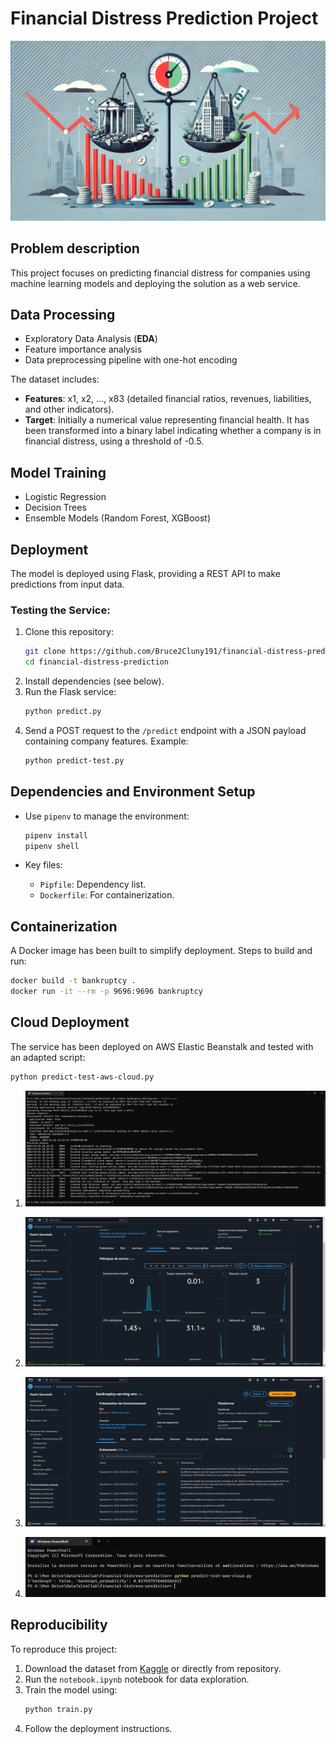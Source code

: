 # Financial Distress Prediction Project

![Financial Dashboard Illustration](Images/financial_dashboard.jpeg)

## Problem description

This project focuses on predicting financial distress for companies using machine learning models and deploying the solution as a web service.

## Data Processing

- Exploratory Data Analysis (**EDA**)
- Feature importance analysis
- Data preprocessing pipeline with one-hot encoding

The dataset includes:
- **Features**: x1, x2, ..., x83 (detailed financial ratios, revenues, liabilities, and other indicators).
- **Target**: Initially a numerical value representing financial health. It has been transformed into a binary label indicating whether a company is in financial distress, using a threshold of -0.5.

## Model Training

- Logistic Regression
- Decision Trees
- Ensemble Models (Random Forest, XGBoost)

## Deployment

The model is deployed using Flask, providing a REST API to make predictions from input data.

### Testing the Service:
1. Clone this repository:
   ```bash
   git clone https://github.com/Bruce2Cluny191/financial-distress-prediction.git
   cd financial-distress-prediction
   ```
2. Install dependencies (see below).
3. Run the Flask service:
   ```bash
   python predict.py
   ```
4. Send a POST request to the `/predict` endpoint with a JSON payload containing company features. Example:
   ```bash
   python predict-test.py
   ```

## Dependencies and Environment Setup

- Use `pipenv` to manage the environment:
  ```bash
  pipenv install
  pipenv shell
  ```

- Key files:
  - `Pipfile`: Dependency list.
  - `Dockerfile`: For containerization.

## Containerization

A Docker image has been built to simplify deployment. Steps to build and run:
```bash
docker build -t bankruptcy .
docker run -it --rm -p 9696:9696 bankruptcy
```

## Cloud Deployment

The service has been deployed on AWS Elastic Beanstalk and tested with an adapted script:
   ```bash
   python predict-test-aws-cloud.py
   ```

1. ![Elastic Beanstalk Environnement creation](Images/create-env-on-elasticbeanstalk.png)

2. ![Monitoring the instance](Images/monitoring-elasticbeanstalk.png)

3. ![Listing the events](Images/events-elasticbeanstalk.png)

4. ![Testing a company](Images/predicting-aws-with-elasticbeanstalk.png)

## Reproducibility

To reproduce this project:
1. Download the dataset from [Kaggle](https://www.kaggle.com/datasets/shebrahimi/financial-distress) or directly from repository.
2. Run the `notebook.ipynb` notebook for data exploration.
3. Train the model using:
   ```bash
   python train.py
   ```
4. Follow the deployment instructions.